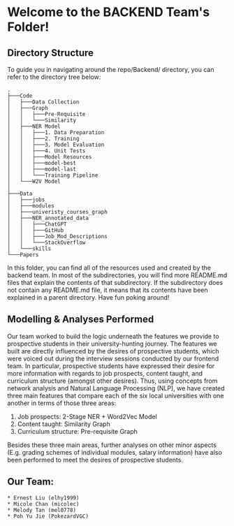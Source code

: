 # Welcome to the BACKEND Team's Folder!

## Directory Structure

To guide you in navigating around the repo/Backend/ directory, you can refer to the directory tree below:

    .
    ├───Code
    │   ├───Data Collection
    │   ├───Graph
    │   │   ├───Pre-Requisite
    │   │   └───Similarity
    │   ├───NER Model
    │   │   ├───1. Data Preparation
    │   │   ├───2. Training
    │   │   ├───3. Model Evaluation
    │   │   ├───4. Unit Tests
    │   │   ├───Model Resources
    │   │   ├───model-best
    │   │   ├───model-last
    │   │   └───Training Pipeline
    │   └───W2V Model
    │
    ├───Data
    │   ├───jobs
    │   ├───modules
    │   ├───univeristy_courses_graph
    │   ├───NER_annotated_data
    │   │   ├───ChatGPT
    │   │   ├───GitHub
    │   │   ├───Job_Mod_Descriptions
    │   │   └───StackOverflow
    │   └───skills
    └───Papers

In this folder, you can find all of the resources used and created by the backend team. In most of the subdirectories, you will find more README.md files that explain the contents of that subdirectory. If the subdirectory does not contain any README.md file, it means that its contents have been explained in a parent directory. Have fun poking around!

## Modelling & Analyses Performed

Our team worked to build the logic underneath the features we provide to prospective students in their university-hunting journey. The features we built are directly influenced by the desires of prospective students, which were voiced out during the interview sessions conducted by our frontend team. In particular, prospective students have expressed their desire for more information with regards to job prospects, content taught, and curriculum structure (amongst other desires). Thus, using concepts from network analysis and Natural Language Processing (NLP), we have created three main features that compare each of the six local universities with one another in terms of those three areas:

1. Job prospects: 2-Stage NER + Word2Vec Model
2. Content taught: Similarity Graph
3. Curriculum structure: Pre-requisite Graph

Besides these three main areas, further analyses on other minor aspects (E.g. grading schemes of individual modules, salary information) have also been performed to meet the desires of prospective students.

## Our Team:
	* Ernest Liu (elhy1999)
	* Micole Chan (micolec)
	* Melody Tan (mel0778)
	* Poh Yu Jie (PokezardVGC)

